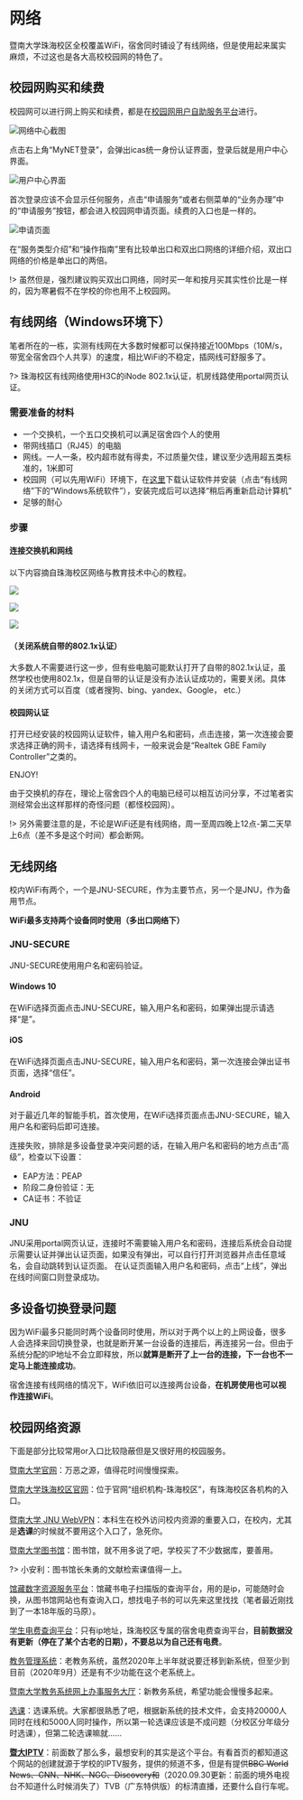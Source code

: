 # 网络

暨南大学珠海校区全校覆盖WiFi，宿舍同时铺设了有线网络，但是使用起来属实麻烦，不过这也是各大高校校园网的特色了。

## 校园网购买和续费

校园网可以进行网上购买和续费，都是在[校园网用户自助服务平台](https://mynet.jnu.edu.cn)进行。

![网络中心截图](_media/MyNet_ScreenShot.jpg)

点击右上角“MyNET登录”，会弹出icas统一身份认证界面，登录后就是用户中心界面。

![用户中心界面](_media/MyNet_User_ScreenShot.jpg)

首次登录应该不会显示任何服务，点击“申请服务”或者右侧菜单的“业务办理”中的“申请服务”按钮，都会进入校园网申请页面。续费的入口也是一样的。

![申请页面](_media/MyNet_Apply_ScreenShot.jpg)

在“服务类型介绍”和“操作指南”里有比较单出口和双出口网络的详细介绍，双出口网络的价格是单出口的两倍。

!> 虽然但是，强烈建议购买双出口网络，同时买一年和按月买其实性价比是一样的，因为寒暑假不在学校的你也用不上校园网。

## 有线网络（Windows环境下）

笔者所在的一栋，实测有线网在大多数时候都可以保持接近100Mbps（10M/s，带宽全宿舍四个人共享）的速度，相比WiFi的不稳定，插网线可舒服多了。

?> 珠海校区有线网络使用H3C的iNode 802.1x认证，机房线路使用portal网页认证。

### 需要准备的材料

- 一个交换机，一个五口交换机可以满足宿舍四个人的使用
- 带网线插口（RJ45）的电脑
- 网线。一人一条，校内超市就有得卖，不过质量欠佳，建议至少选用超五类标准的，1米即可
- 校园网（可以先用WiFi）环境下，在[这里](http://192.168.150.8)下载认证软件并安装（点击“有线网络”下的“Windows系统软件”），安装完成后可以选择“稍后再重新启动计算机”
- 足够的耐心

### 步骤

#### 连接交换机和网线

以下内容摘自珠海校区网络与教育技术中心的教程。

![](_media/NetworkGuide_1.jpg)

![](_media/NetworkGuide_2.jpg)

![](_media/NetworkGuide_3.jpg)

#### （关闭系统自带的802.1x认证）

大多数人不需要进行这一步，但有些电脑可能默认打开了自带的802.1x认证，虽然学校也使用802.1x，但是自带的认证是没有办法认证成功的，需要关闭。具体的关闭方式可以百度（或者搜狗、bing、yandex、Google， etc.）

#### 校园网认证

打开已经安装的校园网认证软件，输入用户名和密码，点击连接，第一次连接会要求选择正确的网卡，请选择有线网卡，一般来说会是“Realtek GBE Family Controller”之类的。

ENJOY!

由于交换机的存在，理论上宿舍四个人的电脑已经可以相互访问分享，不过笔者实测经常会出这样那样的奇怪问题（都怪校园网）。

!> 另外需要注意的是，不论是WiFi还是有线网络，周一至周四晚上12点-第二天早上6点（差不多是这个时间）都会断网。

## 无线网络

校内WiFi有两个，一个是JNU-SECURE，作为主要节点，另一个是JNU，作为备用节点。

**WiFi最多支持两个设备同时使用（多出口网络下）**

### JNU-SECURE
JNU-SECURE使用用户名和密码验证。
#### Windows 10
在WiFi选择页面点击JNU-SECURE，输入用户名和密码，如果弹出提示请选择“是”。
#### iOS
在WiFi选择页面点击JNU-SECURE，输入用户名和密码，第一次连接会弹出证书页面，选择“信任”。
#### Android
对于最近几年的智能手机，首次使用，在WiFi选择页面点击JNU-SECURE，输入用户名和密码后即可连接。

连接失败，排除是多设备登录冲突问题的话，在输入用户名和密码的地方点击“高级”，检查以下设置：
- EAP方法：PEAP
- 阶段二身份验证：无
- CA证书：不验证

### JNU
JNU采用portal网页认证，连接时不需要输入用户名和密码，连接后系统会自动提示需要认证并弹出认证页面，如果没有弹出，可以自行打开浏览器并点击任意域名，会自动跳转到认证页面。
在认证页面输入用户名和密码，点击“上线”，弹出在线时间窗口则登录成功。

## 多设备切换登录问题
因为WiFi最多只能同时两个设备同时使用，所以对于两个以上的上网设备，很多人会选择来回切换登录，也就是断开某一台设备的连接后，再连接另一台。但由于系统分配的IP地址不会立即释放，所以**就算是断开了上一台的连接，下一台也不一定马上能连接成功**。

宿舍连接有线网络的情况下，WiFi依旧可以连接两台设备，**在机房使用也可以视作连接WiFi**。

## 校园网络资源

下面是部分比较常用or入口比较隐蔽但是又很好用的校园服务。

[暨南大学官网](https://jnu.edu.cn)：万恶之源，值得花时间慢慢探索。

[暨南大学珠海校区官网](https://zh.jnu.edu.cn)：位于官网“组织机构-珠海校区”，有珠海校区各机构的入口。

[暨南大学 JNU WebVPN](https://webvpn.jnu.edu.cn/)：本科生在校外访问校内资源的重要入口，在校内，尤其是**选课**的时候就不要用这个入口了，急死你。

[暨南大学图书馆](https://lib.jnu.edu.cn/)：图书馆，就不用多说了吧，学校买了不少数据库，要善用。

?> 小安利：图书馆长朱勇的文献检索课值得一上。

[馆藏数字资源服务平台](http://202.116.13.24:9088/)：馆藏书电子扫描版的查询平台，用的是ip，可能随时会换，从图书馆网站也有查询入口，想找电子书的可以先来这里找找（笔者最近刚找到了一本18年版的马原）。

[学生电费查询平台](http://202.116.25.12/)：只有ip地址，珠海校区专属的宿舍电费查询平台，**目前数据没有更新（停在了某个古老的日期），不要总以为自己还有电费**。

[教务管理系统](http://jwxt.jnu.edu.cn/)：老教务系统，虽然2020年上半年就说要迁移到新系统，但至少到目前（2020年9月）还是有不少功能在这个老系统上。

[暨南大学教务系统网上办事服务大厅](https://jw.jnu.edu.cn/new/index.html)：新教务系统，希望功能会慢慢多起来。

[选课](https://jwxk.jnu.edu.cn/)：选课系统。大家都很熟悉了吧，根据新系统的技术文件，会支持20000人同时在线和5000人同时操作，所以第一轮选课应该是不成问题（分校区分年级分时选课），但第二轮选课嘛就......

[**暨大IPTV**](https://dtv.jnu.edu.cn/)：前面数了那么多，最想安利的其实是这个平台。有看首页的都知道这个网站的创建就源于学校的IPTV服务，提供的频道不多，但是有提供~~BBC World News、CNN、NHK、NGC、Discovery和~~（2020.09.30更新：前面的境外电视台不知道什么时候消失了）TVB（广东特供版）的标清直播，还要什么自行车呢。



